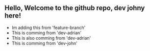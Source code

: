 ## Hello, Welcome to the github repo, dev johny here!

- Im adding this from 'feature-branch' 
- This is comming from 'dev-adrian'
- This is also comming from 'dev-adrian'
- This is comming from 'dev-john'

